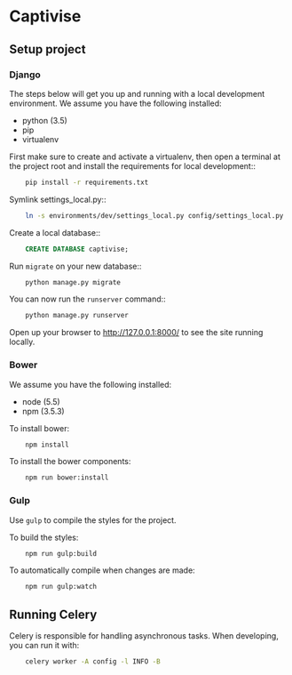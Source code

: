 # Captivise

## Setup project

### Django

The steps below will get you up and running with a local development environment. We assume you have the following installed:

- python (3.5)
- pip
- virtualenv

First make sure to create and activate a virtualenv, then open a terminal at the project root and install the requirements for local development::

```bash
    pip install -r requirements.txt
```

Symlink settings_local.py::

```bash
    ln -s environments/dev/settings_local.py config/settings_local.py
```

Create a local database::

```sql
    CREATE DATABASE captivise;
```

Run `migrate` on your new database::

```bash
    python manage.py migrate
```

You can now run the `runserver` command::

```bash
    python manage.py runserver
```

Open up your browser to http://127.0.0.1:8000/ to see the site running locally.

### Bower

We assume you have the following installed:

- node (5.5)
- npm (3.5.3)

To install bower:

```bash
    npm install
```

To install the bower components:

```bash
    npm run bower:install
```

### Gulp

Use `gulp` to compile the styles for the project.

To build the styles:

```bash
    npm run gulp:build
```

To automatically compile when changes are made:

```bash
    npm run gulp:watch
```

## Running Celery

Celery is responsible for handling asynchronous tasks. When developing, you can run it with:

```bash
    celery worker -A config -l INFO -B
```
